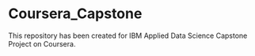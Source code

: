 # Coursera_Capstone
This repository has been created for IBM Applied Data Science Capstone Project on Coursera. 

